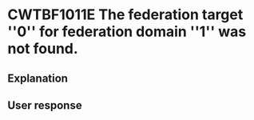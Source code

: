# CWTBF1011E The federation target ''0'' for federation domain ''1'' was not found.

## Explanation

## User response